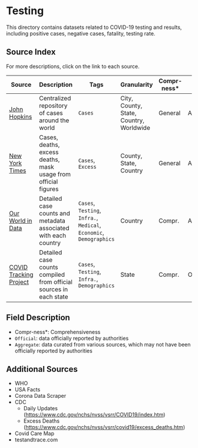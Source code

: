 # Testing

This directory contains datasets related to COVID-19 testing and results, including positive cases, negative cases, fatality, testing rate.

## Source Index

For more descriptions, click on the link to each source.

| Source | Description | Tags | Granularity | Compr-ness* | Source Type | First Updated | Last Updated |
|-|-|-|-|-|-|-|-|
| [John Hopkins](jhu/) | Centralized repository of cases around the world | `Cases` | City, County, State, Country, Worldwide | General | Aggregate | 01/22/2020 | - |
| [New York Times](nytimes/) | Cases, deaths, excess deaths, mask usage from official figures | `Cases`, `Excess` | County, State, Country | General | Aggregate | 01/21/2020 | - |
| [Our World in Data](owid/) | Detailed case counts and metadata associated with each country | `Cases`, `Testing`, `Infra.`, `Medical`, `Economic`, `Demographics` | Country | Compr. | Aggregate | 03/13/2020 | - |
| [COVID Tracking Project](covid-tracking-project/) | Detailed case counts compiled from official sources in each state | `Cases`, `Testing`, `Infra.`, `Demographics` | State | Compr. | Official | 01/22/2020 | - |

## Field Description
- Compr-ness*: Comprehensiveness
- `Official`: data officially reported by authorities
- `Aggregate`: data curated from various sources, which may not have been officially reported by authorities

## Additional Sources 

- WHO
- USA Facts
- Corona Data Scraper
- CDC
	- Daily Updates (https://www.cdc.gov/nchs/nvss/vsrr/COVID19/index.htm)
	- Excess Deaths (https://www.cdc.gov/nchs/nvss/vsrr/covid19/excess_deaths.htm)
- Covid Care Map
- testandtrace.com
